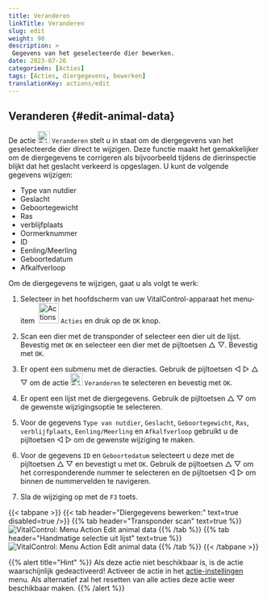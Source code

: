 ```yaml
---
title: Veranderen
linkTitle: Veranderen
slug: edit
weight: 90
description: >
 Gegevens van het geselecteerde dier bewerken.
date: 2023-07-26
categorieën: [Acties]
tags: [Acties, diergegevens, bewerken]
translationKey: actions/edit
---
```


## Veranderen {#edit-animal-data}

De actie <img src="/icons/actions/edit.svg" width="24" align="bottom" alt="Edit" /> `Veranderen` stelt u in staat om de diergegevens van het geselecteerde dier direct te wijzigen. Deze functie maakt het gemakkelijker om de diergegevens te corrigeren als bijvoorbeeld tijdens de dierinspectie blijkt dat het geslacht verkeerd is opgeslagen. U kunt de volgende gegevens wijzigen:

- Type van nutdier
- Geslacht
- Geboortegewicht
- Ras
- verblijfplaats
- Oormerknummer
- ID
- Eenling/Meerling
- Geboortedatum
- Afkalfverloop

Om de diergegevens te wijzigen, gaat u als volgt te werk:

1. Selecteer in het hoofdscherm van uw VitalControl-apparaat het menu-item &nbsp;<img src="/icons/actions.svg" width="40" align="bottom" alt="Actions" /> `Acties` en druk op de `OK` knop.

2. Scan een dier met de transponder of selecteer een dier uit de lijst. Bevestig met `OK` en selecteer een dier met de pijltoetsen △ ▽. Bevestig met `OK`.

3. Er opent een submenu met de dieracties. Gebruik de pijltoetsen ◁ ▷ △ ▽ om de actie <img src="/icons/actions/edit.svg" width="24" align="bottom" alt="Edit" /> `Veranderen` te selecteren en bevestig met `OK`.

4. Er opent een lijst met de diergegevens. Gebruik de pijltoetsen △ ▽ om de gewenste wijzigingsoptie te selecteren.

5. Voor de gegevens `Type van nutdier`, `Geslacht`, `Geboortegewicht`, `Ras`, `verblijfplaats`, `Eenling/Meerling` en `Afkalfverloop` gebruikt u de pijltoetsen ◁ ▷ om de gewenste wijziging te maken.

6. Voor de gegevens `ID` en `Geboortedatum` selecteert u deze met de pijltoetsen △ ▽ en bevestigt u met `OK`. Gebruik de pijltoetsen △ ▽ om het corresponderende nummer te selecteren en de pijltoetsen ◁ ▷ om binnen de nummervelden te navigeren.

7. Sla de wijziging op met de `F3` toets.

{{< tabpane >}}
{{< tab header="Diergegevens bewerken:" text=true disabled=true />}}
{{% tab header="Transponder scan" text=true %}}
 ![VitalControl: Menu Action Edit animal data](../images/edit-scan.png "Diergegevens bewerken")
{{% /tab %}}
{{% tab header="Handmatige selectie uit lijst" text=true %}}
 ![VitalControl: Menu Action Edit animal data](../images/edit.png "Diergegevens bewerken")
{{% /tab %}}
{{< /tabpane >}}

{{% alert title="Hint" %}}
Als deze actie niet beschikbaar is, is de actie waarschijnlijk gedeactiveerd! Activeer de actie in het [actie-instellingen](../setting/) menu. Als alternatief zal het resetten van alle acties deze actie weer beschikbaar maken.
{{% /alert %}}
